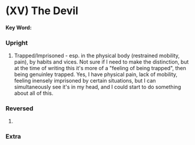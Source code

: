 # (XV) The Devil 

#### Key Word:


### Upright

1) Trapped/Imprisoned - esp. in the physical body (restrained mobility, pain), by habits and vices. Not sure if I need to make the distinction, but at the time of writing this it's more of a "feeling of being trapped", then being genuinley trapped. Yes, I have physical pain, lack of mobility, feeling inensely imprisoned by certain situations, but I can simultaneously see it's in my head, and I could start to do something about all of this.


### Reversed

1) 


### Extra

